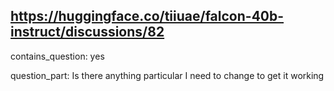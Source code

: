 ## https://huggingface.co/tiiuae/falcon-40b-instruct/discussions/82

contains_question: yes

question_part: Is there anything particular I need to change to get it working